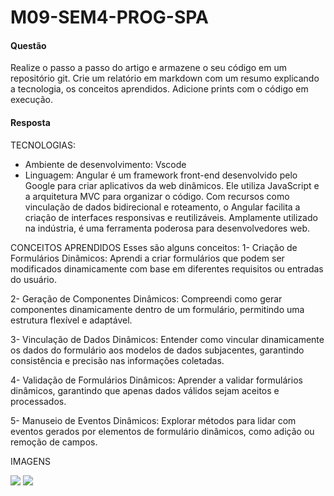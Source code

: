 # M09-SEM4-PROG-SPA

#### Questão
Realize o passo a passo do artigo e armazene o seu código em um repositório git. Crie um relatório em markdown com um resumo explicando a tecnologia, os conceitos aprendidos. Adicione prints com o código em execução.

#### Resposta

TECNOLOGIAS:
- Ambiente de desenvolvimento: Vscode
- Linguagem: Angular é um framework front-end desenvolvido pelo Google para criar aplicativos da web dinâmicos. Ele utiliza JavaScript e a arquitetura MVC para organizar o código. Com recursos como vinculação de dados bidirecional e roteamento, o Angular facilita a criação de interfaces responsivas e reutilizáveis. Amplamente utilizado na indústria, é uma ferramenta poderosa para desenvolvedores web.

CONCEITOS APRENDIDOS
Esses são alguns conceitos:
1- Criação de Formulários Dinâmicos: Aprendi a criar formulários que podem ser modificados dinamicamente com base em diferentes requisitos ou entradas do usuário.

2- Geração de Componentes Dinâmicos: Compreendi como gerar componentes dinamicamente dentro de um formulário, permitindo uma estrutura flexível e adaptável.

3- Vinculação de Dados Dinâmicos: Entender como vincular dinamicamente os dados do formulário aos modelos de dados subjacentes, garantindo consistência e precisão nas informações coletadas.

4- Validação de Formulários Dinâmicos: Aprender a validar formulários dinâmicos, garantindo que apenas dados válidos sejam aceitos e processados.

5- Manuseio de Eventos Dinâmicos: Explorar métodos para lidar com eventos gerados por elementos de formulário dinâmicos, como adição ou remoção de campos.

IMAGENS

<img src='Imagem do WhatsApp de 2024-03-04 à(s) 00.10.32_0423be8f.jpg'> 

<img src='Imagem do WhatsApp de 2024-03-04 à(s) 00.10.45_ba844670.jpg'> 
